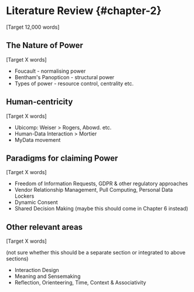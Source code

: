 Literature Review {#chapter-2}
=======================
[Target 12,000 words]

The Nature of Power
-------------------
[Target X words]

- Foucault - normalising power
- Bentham's Panopticon - structural power
- Types of power - resource control, centrality etc.

Human-centricity
----------------
[Target X words]

- Ubicomp: Weiser > Rogers, Abowd. etc.
- Human-Data Interaction > Mortier
- MyData movement

Paradigms for claiming Power
----------------------------
[Target X words]

- Freedom of Information Requests, GDPR & other regulatory approaches
- Vendor Relationship Management, Pull Computing, Personal Data Lockers
- Dynamic Consent
- Shared Decision Making (maybe this should come in Chapter 6 instead)

Other relevant areas
--------------------
[Target X words]

(not sure whether this should be a separate section or integrated to above sections)

 - Interaction Design
 - Meaning and Sensemaking
 - Reflection, Orienteering, Time, Context & Associativity
